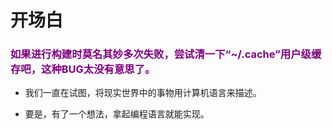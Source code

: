 # 开场白

<h3 style="color: purple;">如果进行构建时莫名其妙多次失败，尝试清一下“~/.cache”用户级缓存吧，这种BUG太没有意思了。</h3>

- 我们一直在试图，将现实世界中的事物用计算机语言来描述。

- 要是，有了一个想法，拿起编程语言就能实现。
